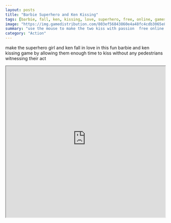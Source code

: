 ```yaml
---
layout: posts
title: "Barbie Superhero and Ken Kissing"
tags: [barbie, fall, ken, kissing, love, superhero, free, online, games, oyna, game, free, games, play, play, games]
image: "https://img.gamedistribution.com/803ef56843860e4a48fc4cdb3065e8ce.jpg"
summary: "use the mouse to make the two kiss with passion  free online games oyna game free games play play games"
category: "Action"
---
```


make the superhero girl and ken fall in love in this fun barbie and ken kissing game by allowing them enough time to kiss without any pedestrians witnessing their act

<iframe width="100%" height="480px;" src="https://flash.gamedistribution.com?game=803ef56843860e4a48fc4cdb3065e8ce"></iframe>